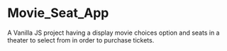 # Movie_Seat_App
  A Vanilla JS project having a display movie choices option and seats in a theater to select from in order to purchase tickets.
